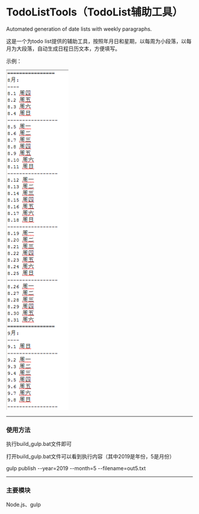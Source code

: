 # TodoListTools（TodoList辅助工具）

Automated generation of date lists with weekly paragraphs.

这是一个为todo list提供的辅助工具，按照年月日和星期，以每周为小段落，以每月为大段落，自动生成日程日历文本，方便填写。

示例：

![](./readme1.png)

---

### 使用方法

执行build_gulp.bat文件即可

打开build_gulp.bat文件可以看到执行内容（其中2019是年份，5是月份）

gulp publish --year=2019 --month=5 --filename=out5.txt

---

### 主要模块

Node.js、gulp
